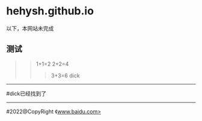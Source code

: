 # hehysh.github.io
以下，本网站未完成
## 测试
>>1+1=2
>2+2=4
>>>3+3=6
>>>dick
***
#dick已经找到了
***
#2022@CopyRight
《www.baidu.com>

